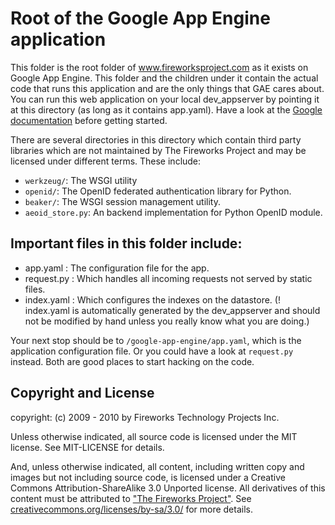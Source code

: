 Root of the Google App Engine application
=========================================

This folder is the root folder of www.fireworksproject.com as it exists on
Google App Engine. This folder and the children under it contain the actual
code that runs this application and are the only things that GAE cares about.
You can run this web application on your local dev_appserver by pointing it at
this directory (as long as it contains app.yaml). Have a look at the
[Google documentation](http://code.google.com/appengine/docs/python/tools/devserver.html)
before getting started.

There are several directories in this directory which contain third party
libraries which are not maintained by The Fireworks Project and may be licensed
under different terms. These include:

* `werkzeug/`: The WSGI utility
* `openid/`: The OpenID federated authentication library for Python.
* `beaker/`: The WSGI session management utility.
* `aeoid_store.py`: An backend implementation for Python OpenID module.

Important files in this folder include:
---------------------------------------
* app.yaml : The configuration file for the app.
* request.py : Which handles all incoming requests not served by static files.
* index.yaml : Which configures the indexes on the datastore.
(! index.yaml is automatically generated by the dev_appserver and should not be
modified by hand unless you really know what you are doing.)

Your next stop should be to `/google-app-engine/app.yaml`, which is the
application configuration file. Or you could have a look at `request.py`
instead. Both are good places to start hacking on the code.

Copyright and License
---------------------
copyright: (c) 2009 - 2010 by Fireworks Technology Projects Inc.

Unless otherwise indicated, all source code is licensed under the MIT license.
See MIT-LICENSE for details.

And, unless otherwise indicated, all content, including written copy and images
but not including source code, is licensed under a Creative Commons
Attribution-ShareAlike 3.0 Unported license. All derivatives of this content
must be attributed to
["The Fireworks Project"](http://www.fireworksproject.com/). See
[creativecommons.org/licenses/by-sa/3.0/](http://creativecommons.org/licenses/by-sa/3.0/)
for more details.


